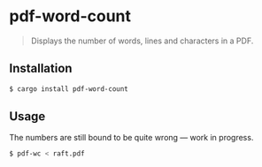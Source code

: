 # pdf-word-count

> Displays the number of words, lines and characters in a PDF.

## Installation

```bash
$ cargo install pdf-word-count
```

## Usage

The numbers are still bound to be quite wrong — work in progress.

```bash
$ pdf-wc < raft.pdf
```
